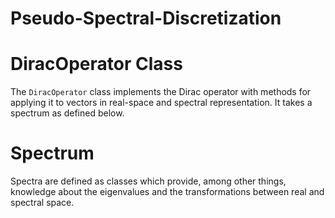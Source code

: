 # Pseudo-Spectral-Discretization

# DiracOperator Class

The `DiracOperator` class implements the Dirac operator with methods for applying it to vectors in real-space and spectral representation. It takes a spectrum as defined below.

# Spectrum

Spectra are defined as classes which provide, among other things, knowledge about the eigenvalues and the transformations between real and spectral space.
